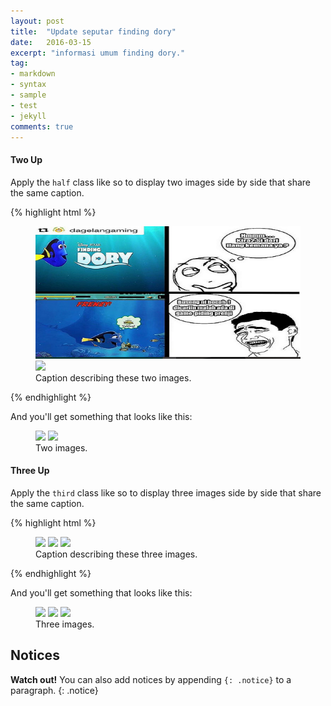 ```yaml
---
layout: post
title:  "Update seputar finding dory"
date:   2016-03-15
excerpt: "informasi umum finding dory."
tag:
- markdown 
- syntax
- sample
- test
- jekyll
comments: true
---
```


#### Two Up

Apply the `half` class like so to display two images side by side that share the same caption.

{% highlight html %}
<figure class="half">
    <a href="a.png"><img src="a.png"></a>
    <a href="/images/image-filename-2-large.jpg"><img src="/images/image-filename-2.jpg"></a>
    <figcaption>Caption describing these two images.</figcaption>
</figure>
{% endhighlight %}

And you'll get something that looks like this:

<figure class="half">
	<a href="https://raw.githubusercontent.com/fheo18/finding-dory.github.io/gh-pages/a.png"><img src="https://raw.githubusercontent.com/fheo18/finding-dory.github.io/gh-pages/a.png"></a>
	<a href="http://placehold.it/1200x600.jpeg"><img src="http://placehold.it/600x300.jpg"></a>
	<figcaption>Two images.</figcaption>
</figure>

#### Three Up

Apply the `third` class like so to display three images side by side that share the same caption.

{% highlight html %}
<figure class="third">
	<img src="/images/image-filename-1.jpg">
	<img src="/images/image-filename-2.jpg">
	<img src="/images/image-filename-3.jpg">
	<figcaption>Caption describing these three images.</figcaption>
</figure>
{% endhighlight %}

And you'll get something that looks like this:

<figure class="third">
	<img src="http://placehold.it/600x300.jpg">
	<img src="http://placehold.it/600x300.jpg">
	<img src="http://placehold.it/600x300.jpg">
	<figcaption>Three images.</figcaption>
</figure>

## Notices

**Watch out!** You can also add notices by appending `{: .notice}` to a paragraph.
{: .notice}
